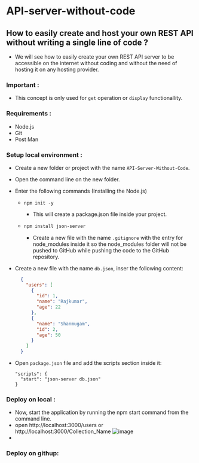 # API-server-without-code

## How to easily create and host your own REST API without writing a single line of code ?
- We will see how to easily create your own REST API server to be accessible on the internet without coding and without the need of hosting it on any hosting provider.

### Important :
- This concept is only used for `get` operation or `display` functionallity.

### Requirements :
- Node.js
- Git
- Post Man

### Setup local environment :
- Create a new folder or project with the name `API-Server-Without-Code`.
- Open the command line on the new folder.
- Enter the following commands (Installing the Node.js)
  - ```shell
    npm init -y
    ```
      - This will create a package.json file inside your project.
        
  - ```sh
    npm install json-server
    ```
      - Create a new file with the name `.gitignore` with the entry for node_modules inside it so the node_modules folder will not be pushed to GitHub while pushing the code to the GitHub repository.
    
- Create a new file with the name `db.json`, inser the following content:
  ```json
    {
      "users": [
        {
          "id": 1,
          "name": "Rajkumar",
          "age": 22
        },
        {
          "name": "Shanmugam",
          "id": 2,
          "age": 50
        }
      ]
    }
  ```
  
- Open `package.json` file and add the scripts section inside it:
  ```
  "scripts": {
    "start": "json-server db.json"
  }
  ```

### Deploy on local :
- Now, start the application by running the npm start command from the command line.
- open http://localhost:3000/users or http://localhost:3000/Collection_Name
  ![image](https://github.com/RajkumarShanmugam1/API-server-without-code/assets/76644058/069e40fb-4df3-4f08-8a36-4a6701e30802)
- 


### Deploy on githup:
